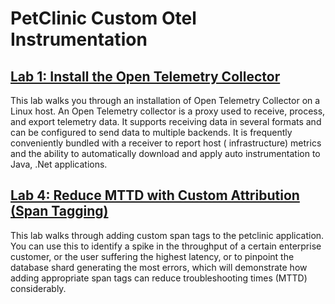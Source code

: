 # PetClinic Custom Otel Instrumentation

## [Lab 1: Install the Open Telemetry Collector](install-otel-collector.md)

This lab walks you through an installation of Open Telemetry Collector on a Linux host. An Open Telemetry collector is a
proxy used to receive, process, and export telemetry data. It supports receiving data in several formats and can be
configured to send data to multiple backends. It is frequently conveniently bundled with a receiver to report host (
infrastructure) metrics and the ability to automatically download and apply auto instrumentation to Java, .Net applications.

## [Lab 4: Reduce MTTD with Custom Attribution (Span Tagging)](custom-tagging.md)

This lab walks through adding custom span tags to the petclinic application. You can use this to identify a spike in the
throughput of a certain enterprise customer, or the user suffering the highest latency, or to pinpoint the database
shard generating the most errors, which will demonstrate how adding appropriate span tags can reduce troubleshooting
times (MTTD) considerably.


